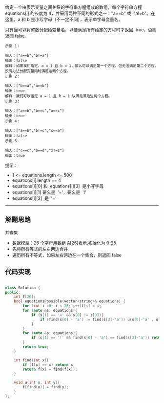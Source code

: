 给定一个由表示变量之间关系的字符串方程组成的数组，每个字符串方程 equations[i] 的长度为 4，并采用两种不同的形式之一："a==b" 或  "a!=b"。在这里，a 和 b 是小写字母（不一定不同），表示单字母变量名。

只有当可以将整数分配给变量名，以便满足所有给定的方程时才返回  true，否则返回 false。

```case
示例 1：

输入：["a==b","b!=a"]
输出：false
解释：如果我们指定，a = 1 且 b = 1，那么可以满足第一个方程，但无法满足第二个方程。没有办法分配变量同时满足这两个方程。
示例 2：

输入：["b==a","a==b"]
输出：true
解释：我们可以指定 a = 1 且 b = 1 以满足满足这两个方程。
示例 3：

输入：["a==b","b==c","a==c"]
输出：true
示例 4：

输入：["a==b","b!=c","c==a"]
输出：false
示例 5：

输入：["c==c","b==d","x!=z"]
输出：true
```

提示：

- 1 <= equations.length <= 500
- equations[i].length == 4
- equations[i][0] 和  equations[i][3]  是小写字母
- equations[i][1] 要么是  '='，要么是  '!'
- equations[i][2]  是  '='

---

## 解题思路

并查集

- 数据模型：26 个字母用数组 A[26]表示,初始化为 0-25
- 先将所有等式的左右两边合并
- 遍历所有不等式，如果左右两边在一个集合，则返回 false

## 代码实现

```cpp

class Solution {
public:
    int f[26];
    bool equationsPossible(vector<string>& equations) {
        for (int i =0; i < 26; i++)f[i] = i;
        for (auto &s: equations){
            if (s[1] == '=' && s[0] != s[3]){
                if (find(s[0] - 'a') != find(s[3]-'a')) u(s[0]-'a' , s[3]-'a');
            }
        }
        for (auto &s: equations){
            if (s[1] == '!' && find(s[0] - 'a') == find(s[3]-'a')) return false;
        }
        return true;
    }

    int find(int x){
        if (f[x] == x) return x;
        return f[x] = find(f[x]);
    }

    void u(int x, int y){
        f[find(x)] = find(y);
    }
};
```
